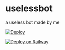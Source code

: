 # uselessbot

a useless bot made by me

[![Deploy](https://www.herokucdn.com/deploy/button.svg)](https://heroku.com/deploy)


[![Deploy on Railway](https://railway.app/button.svg)](https://railway.app/new/template/1NsiJA)
